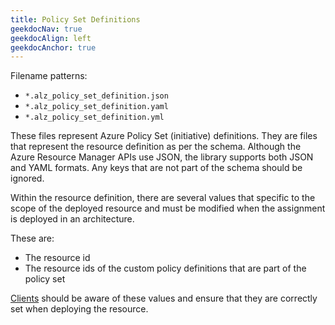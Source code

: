 ```yaml
---
title: Policy Set Definitions
geekdocNav: true
geekdocAlign: left
geekdocAnchor: true
---
```


Filename patterns:

- `*.alz_policy_set_definition.json`
- `*.alz_policy_set_definition.yaml`
- `*.alz_policy_set_definition.yml`

These files represent Azure Policy Set (initiative) definitions.
They are files that represent the resource definition as per the schema.
Although the Azure Resource Manager APIs use JSON, the library supports both JSON and YAML formats.
Any keys that are not part of the schema should be ignored.

Within the resource definition, there are several values that specific to the scope of the deployed resource and must be modified when the assignment is deployed in an architecture.

These are:

- The resource id
- The resource ids of the custom policy definitions that are part of the policy set

[Clients](/Azure-Landing-Zones-Library/clients) should be aware of these values and ensure that they are correctly set when deploying the resource.
